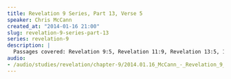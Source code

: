 ```yaml
--- 
title: Revelation 9 Series, Part 13, Verse 5
speaker: Chris McCann
created_at: "2014-01-16 21:00"
slug: revelation-9-series-part-13
series: revelation-9
description: |
  Passages covered: Revelation 9:5, Revelation 11:9, Revelation 13:5, 1 Samuel 6:1, Isaiah 34:8.
audio: 
- /audio/studies/revelation/chapter-9/2014.01.16_McCann_-_Revelation_9_Series_Part_13.yaml
---
```

